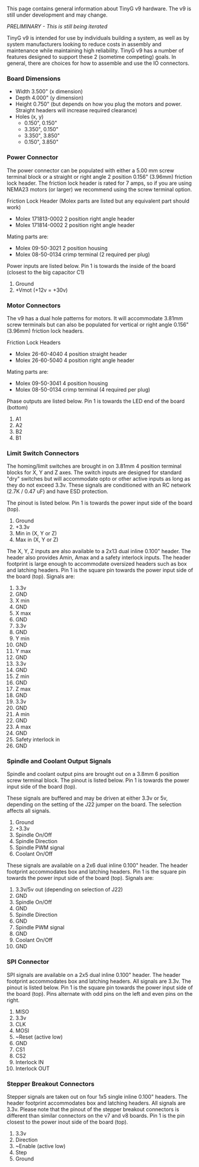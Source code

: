 This page contains general information about TinyG v9 hardware. The v9 is still under development and may change.

_PRELIMINARY - This is still being iterated_

TinyG v9 is intended for use by individuals building a system, as well as by system manufacturers looking to reduce costs in assembly and maintenance while maintaining high reliability. TinyG v9 has a number of features designed to support these 2 (sometime competing) goals. In general, there are choices for how to assemble and use the IO connectors.

### Board Dimensions

* Width  3.500" (x dimension)
* Depth  4.000" (y dimension)
* Height 0.750" (but depends on how you plug the motors and power. Straight headers will increase required clearance)
* Holes (x, y)
  * 0.150", 0.150"
  * 3.350", 0.150"
  * 3.350", 3.850"
  * 0.150", 3.850"

### Power Connector

The power connector can be populated with either a 5.00 mm screw terminal block or a straight or right angle 2 position 0.156" (3.96mm) friction lock header. The friction lock header is rated for 7 amps, so if you are using NEMA23 motors (or larger) we recommend using the screw terminal option. 

Friction Lock Header (Molex parts are listed but any equivalent part should work)
* Molex 171813-0002     2 position right angle header
* Molex 171814-0002     2 position right angle header

Mating parts are:
* Molex 09-50-3021     2 position housing
* Molex 08-50-0134     crimp terminal (2 required per plug)

Power inputs are listed below. Pin 1 is towards the inside of the board (closest to the big capacitor C1)

1. Ground
1. +Vmot (+12v = +30v)

### Motor Connectors

The v9 has a dual hole patterns for motors. It will accommodate 3.81mm screw terminals but can also be populated for vertical or right angle 0.156" (3.96mm) friction lock headers. 

Friction Lock Headers
* Molex 26-60-4040      4 position straight header
* Molex 26-60-5040      4 position right angle header

Mating parts are:
* Molex 09-50-3041     4 position housing
* Molex 08-50-0134     crimp terminal (4 required per plug)

Phase outputs are listed below. Pin 1 is towards the LED end of the board (bottom)

1. A1
1. A2
1. B2
1. B1

### Limit Switch Connectors
The homing/limit switches are brought in on 3.81mm 4 position terminal blocks for X, Y and Z axes. The switch inputs are designed for standard "dry" switches but will accommodate opto or other active inputs as long as they do not exceed 3.3v. These signals are conditioned with an RC network (2.7K / 0.47 uF) and have ESD protection.

The pinout is listed below. Pin 1 is towards the power input side of the board (top).

1. Ground
1. +3.3v
1. Min in (X, Y or Z)
1. Max in (X, Y or Z)

The X, Y, Z inputs are also available to a 2x13 dual inline 0.100" header. The header also provides Amin, Amax and a safety interlock inputs. The header footprint is large enough to accommodate oversized headers such as box and latching headers. Pin 1 is the square pin towards the power input side of the board (top). Signals are:

1. 3.3v
1. GND
1. X min
1. GND
1. X max
1. GND
1. 3.3v
1. GND
1. Y min
1. GND
1. Y max
1. GND
1. 3.3v
1. GND
1. Z min
1. GND
1. Z max
1. GND
1. 3.3v
1. GND
1. A min
1. GND
1. A max
1. GND
1. Safety interlock in
1. GND

### Spindle and Coolant Output Signals
Spindle and coolant output pins are brought out on a 3.8mm 6 position screw terminal block. The pinout is listed below. Pin 1 is towards the power input side of the board (top).

These signals are buffered and may be driven at either 3.3v or 5v, depending on the setting of the J22 jumper on the board. The selection affects all signals.

1. Ground
1. +3.3v
1. Spindle On/Off
1. Spindle Direction
1. Spindle PWM signal
1. Coolant On/Off

These signals are available on a 2x6 dual inline 0.100" header. The header footprint accommodates box and latching headers. Pin 1 is the square pin towards the power input side of the board (top). Signals are:

1. 3.3v/5v out (depending on selection of J22)
1. GND
1. Spindle On/Off
1. GND
1. Spindle Direction
1. GND
1. Spindle PWM signal
1. GND
1. Coolant On/Off
1. GND

### SPI Connector
SPI signals are available on a 2x5 dual inline 0.100" header. The header footprint accommodates box and latching headers. All signals are 3.3v. The pinout is listed below. Pin 1 is the square pin towards the power input side of the board (top). Pins alternate with odd pins on the left and even pins on the right.

1. MISO
1. 3.3v
1. CLK
1. MOSI
1. ~Reset (active low)
1. GND
1. CS1
1. CS2
1. Interlock IN
1. Interlock OUT

### Stepper Breakout Connectors
Stepper signals are taken out on four 1x5 single inline 0.100" headers. The header footprint accommodates box and latching headers. All signals are 3.3v. Please note that the pinout of the stepper breakout connectors is different than similar connectors on the v7 and v8 boards. Pin 1 is the pin closest to the power inout side of the board (top).

1. 3.3v
1. Direction
1. ~Enable (active low)
1. Step
1. Ground


